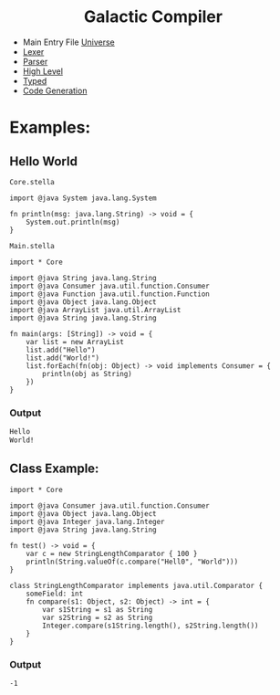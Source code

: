 
<h1 align="center">Galactic Compiler</h1>



* Main Entry File [Universe](src/main/java/de/plixo/galactic/Universe.java)
* [Lexer](src/main/java/de/plixo/galactic/lexer)
* [Parser](src/main/java/de/plixo/galactic/parsing)
* [High Level](src/main/java/de/plixo/galactic/high_level)
* [Typed](src/main/java/de/plixo/galactic/typed)
* [Code Generation](src/main/java/de/plixo/galactic/codegen)


# Examples:

## Hello World
`Core.stella`
```
import @java System java.lang.System

fn println(msg: java.lang.String) -> void = {
    System.out.println(msg)
}
```

`Main.stella`
```
import * Core

import @java String java.lang.String
import @java Consumer java.util.function.Consumer
import @java Function java.util.function.Function
import @java Object java.lang.Object
import @java ArrayList java.util.ArrayList
import @java String java.lang.String

fn main(args: [String]) -> void = {
    var list = new ArrayList
    list.add("Hello")
    list.add("World!")
    list.forEach(fn(obj: Object) -> void implements Consumer = {
        println(obj as String)
    })
}
```
### Output
```cmd
Hello
World!
```

## Class Example:
```
import * Core

import @java Consumer java.util.function.Consumer
import @java Object java.lang.Object
import @java Integer java.lang.Integer
import @java String java.lang.String

fn test() -> void = {
    var c = new StringLengthComparator { 100 }
    println(String.valueOf(c.compare("Hell0", "World")))
}

class StringLengthComparator implements java.util.Comparator {
    someField: int
    fn compare(s1: Object, s2: Object) -> int = {
        var s1String = s1 as String
        var s2String = s2 as String
        Integer.compare(s1String.length(), s2String.length())
    }
}
```
### Output
```cmd
-1
```

